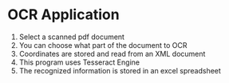 # OCR Application

1. Select a scanned pdf document
2. You can choose what part of the document to OCR
3. Coordinates are stored and read from an XML document
4. This program uses Tesseract Engine
5. The recognized information is stored in an excel spreadsheet
